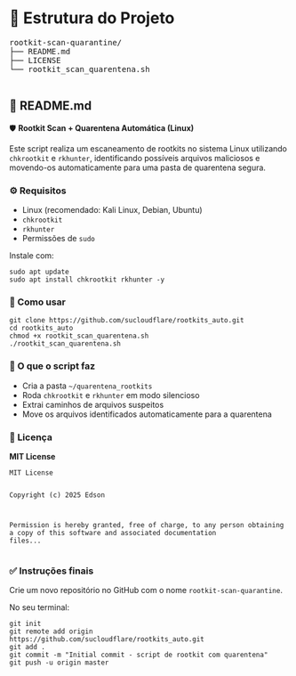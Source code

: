 

  <h1>📁 Estrutura do Projeto</h1>
  <pre>
rootkit-scan-quarantine/
├── README.md
├── LICENSE
└── rootkit_scan_quarentena.sh
  </pre>

  <h2>📄 README.md</h2>
  <p>🛡️ <strong>Rootkit Scan + Quarentena Automática (Linux)</strong></p>
  <p>Este script realiza um escaneamento de rootkits no sistema Linux utilizando <code>chkrootkit</code> e <code>rkhunter</code>, identificando possíveis arquivos maliciosos e movendo-os automaticamente para uma pasta de quarentena segura.</p>

  <h3>⚙️ Requisitos</h3>
  <ul>
    <li>Linux (recomendado: Kali Linux, Debian, Ubuntu)</li>
    <li><code>chkrootkit</code></li>
    <li><code>rkhunter</code></li>
    <li>Permissões de <code>sudo</code></li>
  </ul>

  <p>Instale com:</p>
  <pre><code>sudo apt update
sudo apt install chkrootkit rkhunter -y</code></pre>

  <h3>🚀 Como usar</h3>
  <pre><code>git clone https://github.com/sucloudflare/rootkits_auto.git
cd rootkits_auto
chmod +x rootkit_scan_quarentena.sh
./rootkit_scan_quarentena.sh</code></pre>

  <h3>📂 O que o script faz</h3>
  <ul>
    <li>Cria a pasta <code>~/quarentena_rootkits</code></li>
    <li>Roda <code>chkrootkit</code> e <code>rkhunter</code> em modo silencioso</li>
    <li>Extrai caminhos de arquivos suspeitos</li>
    <li>Move os arquivos identificados automaticamente para a quarentena</li>
  </ul>

  <h3>📄 Licença</h3>
  <p><strong>MIT License</strong></p>
  <pre><code>MIT License

Copyright (c) 2025 Edson

Permission is hereby granted, free of charge, to any person obtaining a copy
of this software and associated documentation files...</code></pre>

  <h3>✅ Instruções finais</h3>
  <p>Crie um novo repositório no GitHub com o nome <code>rootkit-scan-quarantine</code>.</p>

  <p>No seu terminal:</p>
  <pre><code>git init
git remote add origin https://github.com/sucloudflare/rootkits_auto.git
git add .
git commit -m "Initial commit - script de rootkit com quarentena"
git push -u origin master</code></pre>
